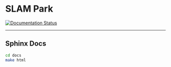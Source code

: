 # SLAM Park

[![Documentation Status](https://readthedocs.org/projects/slam-park-cg/badge/?version=latest)](https://slam-park-cg.readthedocs.io/zh/latest/?badge=latest)

-----

## Sphinx Docs

```sh
cd docs
make html
```
